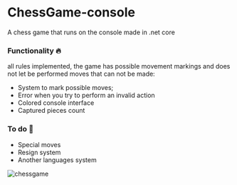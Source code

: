 # ChessGame-console
A chess game that runs on the console made in .net core

### Functionality :fire:
all rules implemented, the game has possible movement markings and does not let be performed moves that can not be made:
- System to mark possible moves;
- Error when you try to perform an invalid action
- Colored console interface
- Captured pieces count

### To do :blue_heart:
 - Special moves
 - Resign system
 - Another languages system


![chessgame](https://user-images.githubusercontent.com/63858542/79690874-3c031780-8233-11ea-804b-b76bfe914b99.PNG)
